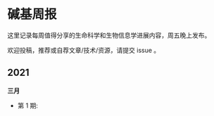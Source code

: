 # 碱基周报

这里记录每周值得分享的生命科学和生物信息学进展内容，周五晚上发布。

欢迎投稿，推荐或自荐文章/技术/资源，请提交 issue 。


## 2021

**三月**

- 第 1 期: [](docs/issue-1.md)

